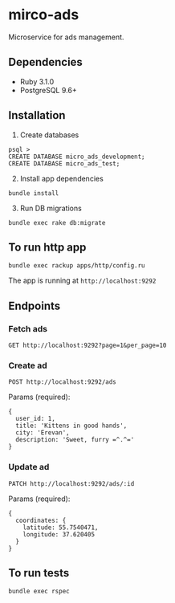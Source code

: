 # mirco-ads
Microservice for ads management.

## Dependencies
 - Ruby 3.1.0
 - PostgreSQL 9.6+

## Installation
1. Create databases
```
psql >
CREATE DATABASE micro_ads_development;
CREATE DATABASE micro_ads_test;
```
2. Install app dependencies
```
bundle install
```
3. Run DB migrations
```
bundle exec rake db:migrate
```

## To run http app
```
bundle exec rackup apps/http/config.ru
```
The app is running at `http://localhost:9292`

## Endpoints
### Fetch ads
`GET http://localhost:9292?page=1&per_page=10`

### Create ad
`POST http://localhost:9292/ads`

Params (required):
```
{
  user_id: 1,
  title: 'Kittens in good hands',
  city: 'Erevan',
  description: 'Sweet, furry =^.^='
}
```
### Update ad
`PATCH http://localhost:9292/ads/:id`

Params (required):
```
{
  coordinates: {
    latitude: 55.7540471,
    longitude: 37.620405
  }
}
```
## To run tests
```
bundle exec rspec
```
